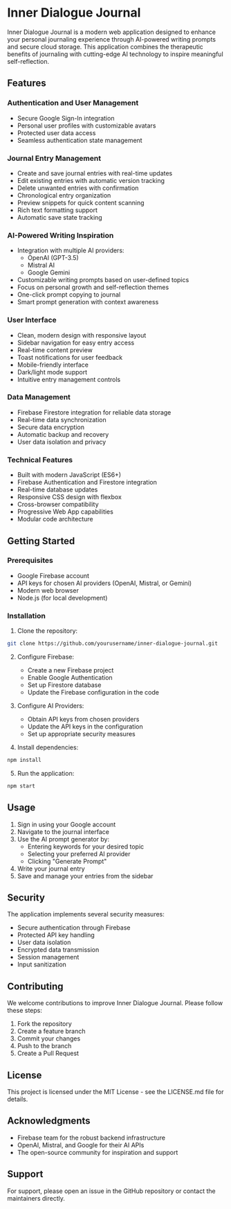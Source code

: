 # Inner Dialogue Journal

Inner Dialogue Journal is a modern web application designed to enhance your personal journaling experience through AI-powered writing prompts and secure cloud storage. This application combines the therapeutic benefits of journaling with cutting-edge AI technology to inspire meaningful self-reflection.

## Features

### Authentication and User Management
- Secure Google Sign-In integration
- Personal user profiles with customizable avatars
- Protected user data access
- Seamless authentication state management

### Journal Entry Management
- Create and save journal entries with real-time updates
- Edit existing entries with automatic version tracking
- Delete unwanted entries with confirmation
- Chronological entry organization
- Preview snippets for quick content scanning
- Rich text formatting support
- Automatic save state tracking

### AI-Powered Writing Inspiration
- Integration with multiple AI providers:
  - OpenAI (GPT-3.5)
  - Mistral AI
  - Google Gemini
- Customizable writing prompts based on user-defined topics
- Focus on personal growth and self-reflection themes
- One-click prompt copying to journal
- Smart prompt generation with context awareness

### User Interface
- Clean, modern design with responsive layout
- Sidebar navigation for easy entry access
- Real-time content preview
- Toast notifications for user feedback
- Mobile-friendly interface
- Dark/light mode support
- Intuitive entry management controls

### Data Management
- Firebase Firestore integration for reliable data storage
- Real-time data synchronization
- Secure data encryption
- Automatic backup and recovery
- User data isolation and privacy

### Technical Features
- Built with modern JavaScript (ES6+)
- Firebase Authentication and Firestore integration
- Real-time database updates
- Responsive CSS design with flexbox
- Cross-browser compatibility
- Progressive Web App capabilities
- Modular code architecture

## Getting Started

### Prerequisites
- Google Firebase account
- API keys for chosen AI providers (OpenAI, Mistral, or Gemini)
- Modern web browser
- Node.js (for local development)

### Installation

1. Clone the repository:
```bash
git clone https://github.com/yourusername/inner-dialogue-journal.git
```

2. Configure Firebase:
   - Create a new Firebase project
   - Enable Google Authentication
   - Set up Firestore database
   - Update the Firebase configuration in the code

3. Configure AI Providers:
   - Obtain API keys from chosen providers
   - Update the API keys in the configuration
   - Set up appropriate security measures

4. Install dependencies:
```bash
npm install
```

5. Run the application:
```bash
npm start
```

## Usage

1. Sign in using your Google account
2. Navigate to the journal interface
3. Use the AI prompt generator by:
   - Entering keywords for your desired topic
   - Selecting your preferred AI provider
   - Clicking "Generate Prompt"
4. Write your journal entry
5. Save and manage your entries from the sidebar

## Security

The application implements several security measures:
- Secure authentication through Firebase
- Protected API key handling
- User data isolation
- Encrypted data transmission
- Session management
- Input sanitization

## Contributing

We welcome contributions to improve Inner Dialogue Journal. Please follow these steps:

1. Fork the repository
2. Create a feature branch
3. Commit your changes
4. Push to the branch
5. Create a Pull Request

## License

This project is licensed under the MIT License - see the LICENSE.md file for details.

## Acknowledgments

- Firebase team for the robust backend infrastructure
- OpenAI, Mistral, and Google for their AI APIs
- The open-source community for inspiration and support

## Support

For support, please open an issue in the GitHub repository or contact the maintainers directly.

